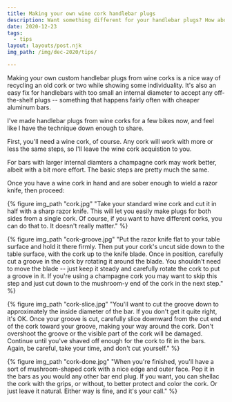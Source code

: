 ```yaml
---
title: Making your own wine cork handlebar plugs
description: Want something different for your handlebar plugs? How about a wine cork? They're easy to make and look great with shellacked or cork grips.
date: 2020-12-23
tags:
  - tips
layout: layouts/post.njk
img_path: /img/dec-2020/tips/

---
```


Making your own custom handlebar plugs from wine corks is a nice way of recycling an old cork or two while showing some individuality. It's also an easy fix for handlebars with too small an internal diameter to accept any off-the-shelf plugs -- something that happens fairly often with cheaper aluminum bars.

I've made handlebar plugs from wine corks for a few bikes now, and feel like I have the technique down enough to share.

First, you'll need a wine cork, of course. Any cork will work with more or less the same steps, so I'll leave the wine cork acquistion to you. 

For bars with larger internal diamters a champagne cork may work better, albeit with a bit more effort. The basic steps are pretty much the same.

Once you have a wine cork in hand and are sober enough to wield a razor knife, then proceed: 
<div class="photogrid">

  {% figure img_path "cork.jpg" "Take your standard wine cork and cut it in half with a sharp razor knife. This will let you easily make plugs for both sides from a single cork. Of course, if you want to have different corks, you can do that to. It doesn't really matter."  %}

  {% figure img_path "cork-groove.jpg" "Put the razor knife flat to your table surface and hold it there firmly. Then put your cork's uncut side down to the table surface, with the cork up to the knife blade. Once in position, carefully cut a groove in the cork by rotating it around the blade. You shouldn't need to move the blade -- just keep it steady and carefully rotate the cork to put a groove in it. If you're using a champagne cork you may want to skip this step and just cut down to the mushroom-y end of the cork in the next step."  %}

  {% figure img_path "cork-slice.jpg" "You'll want to cut the groove down to approximately the inside diameter of the bar. If you don't get it quite right, it's OK. Once your groove is cut, carefully slice downward from the cut end of the cork toward your groove, making your way around the cork. Don't overshoot the groove or the visible part of the cork will be damaged. Continue until you've shaved off enough for the cork to fit in the bars. Again, be careful, take your time, and don't cut yourself."  %}

  {% figure img_path "cork-done.jpg" "When you're finished, you'll have a sort of mushroom-shaped cork with a nice edge and outer face. Pop it in the bars as you would any other bar end plug. If you want, you can shellac the cork with the grips, or without, to better protect and color the cork. Or just leave it natural. Either way is fine, and it's your call."  %}

</div>
